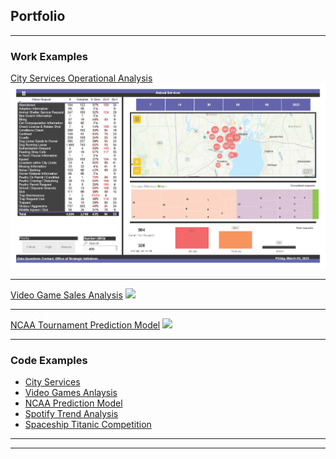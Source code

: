 ## Portfolio

---

### Work Examples

[City Services Operational Analysis](/sample_page)
<img src="images/City Reporting - Animal Services.jpg?raw=true"/>

---
[Video Game Sales Analysis](/pdf/sample_presentation.pdf)
<img src="images/dummy_thumbnail.jpg?raw=true"/>

---
[NCAA Tournament Prediction Model](http://example.com/)
<img src="images/dummy_thumbnail.jpg?raw=true"/>

---

### Code Examples

- [City Services](http://example.com/)
- [Video Games Anlaysis](http://example.com/)
- [NCAA Prediction Model](http://example.com/)
- [Spotify Trend Analysis](http://example.com/)
- [Spaceship Titanic Competition](http://example.com/)

---




---
